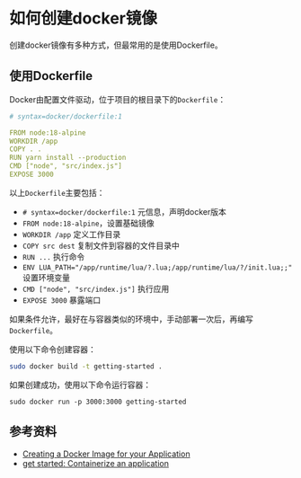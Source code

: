 # 如何创建docker镜像

创建docker镜像有多种方式，但最常用的是使用Dockerfile。

## 使用Dockerfile

Docker由配置文件驱动，位于项目的根目录下的`Dockerfile`：

```yaml
# syntax=docker/dockerfile:1

FROM node:18-alpine
WORKDIR /app
COPY . .
RUN yarn install --production
CMD ["node", "src/index.js"]
EXPOSE 3000
```

以上`Dockerfile`主要包括：

- `# syntax=docker/dockerfile:1` 元信息，声明docker版本
- `FROM node:18-alpine`，设置基础镜像
- `WORKDIR /app` 定义工作目录
- `COPY src dest` 复制文件到容器的文件目录中
- `RUN ...` 执行命令
- `ENV LUA_PATH="/app/runtime/lua/?.lua;/app/runtime/lua/?/init.lua;;"` 设置环境变量
- `CMD ["node", "src/index.js"]` 执行应用
- `EXPOSE 3000` 暴露端口

如果条件允许，最好在与容器类似的环境中，手动部署一次后，再编写`Dockerfile`。

使用以下命令创建容器：

```bash
sudo docker build -t getting-started .
```

如果创建成功，使用以下命令运行容器：

```
sudo docker run -p 3000:3000 getting-started
```

## 参考资料

- [Creating a Docker Image for your Application](https://www.stereolabs.com/docs/docker/creating-your-image/)
- [get started: Containerize an application](https://docs.docker.com/get-started/02_our_app/)
